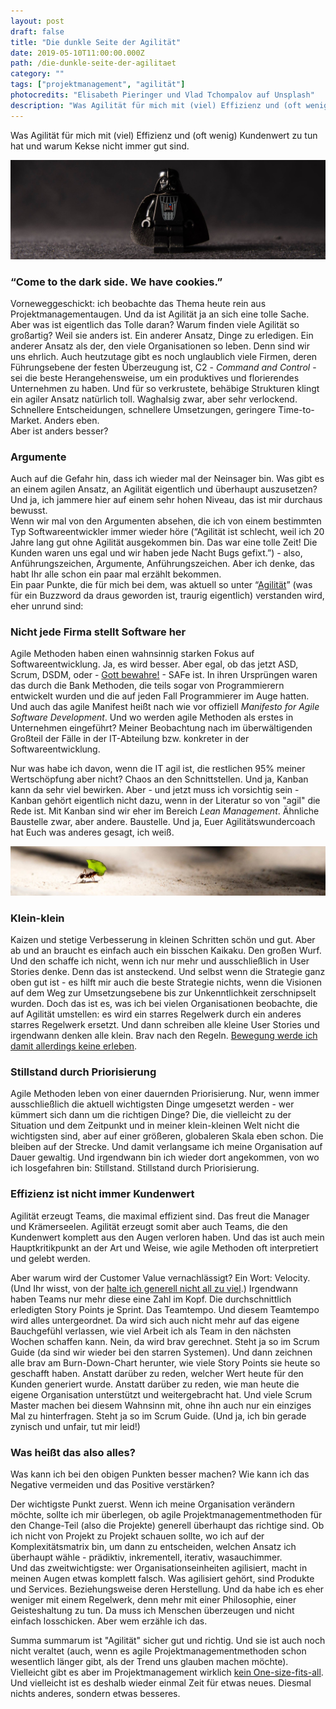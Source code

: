 ```yaml
---
layout: post
draft: false
title: "Die dunkle Seite der Agilität" 
date: 2019-05-10T11:00:00.000Z
path: /die-dunkle-seite-der-agilitaet
category: ""
tags: ["projektmanagement", "agilität"]
photocredits: "Elisabeth Pieringer und Vlad Tchompalov auf Unsplash"
description: "Was Agilität für mich mit (viel) Effizienz und (oft wenig) Kundenwert zu tun hat und warum Kekse nicht immer gut sind."
---
```


Was Agilität für mich mit (viel) Effizienz und (oft wenig) Kundenwert zu tun hat und warum Kekse nicht immer gut sind.

![Darth Vader Agilität](./die-dunkle-seite-der-agilitaet.jpg)

### “Come to the dark side. We have cookies.”

Vorneweggeschickt: ich beobachte das Thema heute rein aus Projektmanagementaugen. Und da ist Agilität ja an sich eine tolle Sache. Aber was ist eigentlich das Tolle daran? Warum finden viele Agilität so großartig? Weil sie anders ist. Ein anderer Ansatz, Dinge zu erledigen. Ein anderer Ansatz als der, den viele Organisationen so leben. Denn sind wir uns ehrlich. Auch heutzutage gibt es noch unglaublich viele Firmen, deren Führungsebene der festen Überzeugung ist, C2 - _Command and Control_ - sei die beste Herangehensweise, um ein produktives und florierendes Unternehmen zu haben. Und für so verkrustete, behäbige Strukturen klingt ein agiler Ansatz natürlich toll. Waghalsig zwar, aber sehr verlockend. Schnellere Entscheidungen, schnellere Umsetzungen, geringere Time-to-Market. Anders eben.  
Aber ist anders besser?

### Argumente

Auch auf die Gefahr hin, dass ich wieder mal der Neinsager bin. Was gibt es an einem agilen Ansatz, an Agilität eigentlich und überhaupt auszusetzen? Und ja, ich jammere hier auf einem sehr hohen Niveau, das ist mir durchaus bewusst.  
Wenn wir mal von den Argumenten absehen, die ich von einem bestimmten Typ Softwareentwickler immer wieder höre (“Agilität ist schlecht, weil ich 20 Jahre lang gut ohne Agilität ausgekommen bin. Das war eine tolle Zeit! Die Kunden waren uns egal und wir haben jede Nacht Bugs gefixt.”) - also, Anführungszeichen, Argumente, Anführungszeichen. Aber ich denke, das habt Ihr alle schon ein paar mal erzählt bekommen.  
Ein paar Punkte, die für mich bei dem, was aktuell so unter “[Agilität](/was-ist-eigentlich-agilitaet)” (was für ein Buzzword da draus geworden ist, traurig eigentlich) verstanden wird, eher unrund sind:

### Nicht jede Firma stellt Software her

Agile Methoden haben einen wahnsinnig starken Fokus auf Softwareentwicklung. Ja, es wird besser. Aber egal, ob das jetzt ASD, Scrum, DSDM, oder - [Gott bewahre!](/scaling-scrum) - SAFe ist. In ihren Ursprüngen waren das durch die Bank Methoden, die teils sogar von Programmierern entwickelt wurden und die auf jeden Fall Programmierer im Auge hatten. Und auch das agile Manifest heißt nach wie vor offiziell _Manifesto for Agile Software Development_. Und wo werden agile Methoden als erstes in Unternehmen eingeführt? Meiner Beobachtung nach im überwältigenden Großteil der Fälle in der IT-Abteilung bzw. konkreter in der Softwareentwicklung.

Nur was habe ich davon, wenn die IT agil ist, die restlichen 95% meiner Wertschöpfung aber nicht? Chaos an den Schnittstellen. Und ja, Kanban kann da sehr viel bewirken. Aber - und jetzt muss ich vorsichtig sein - Kanban gehört eigentlich nicht dazu, wenn in der Literatur so von "agil" die Rede ist. Mit Kanban sind wir eher im Bereich _Lean Management_. Ähnliche Baustelle zwar, aber andere. Baustelle. Und ja, Euer Agilitätswundercoach hat Euch was anderes gesagt, ich weiß.

![Kritik an Agilität](./klein-klein.jpg)

### Klein-klein

Kaizen und stetige Verbesserung in kleinen Schritten schön und gut. Aber ab und an braucht es einfach auch ein bisschen Kaikaku. Den großen Wurf. Und den schaffe ich nicht, wenn ich nur mehr und ausschließlich in User Stories denke. Denn das ist ansteckend. Und selbst wenn die Strategie ganz oben gut ist - es hilft mir auch die beste Strategie nichts, wenn die Visionen auf dem Weg zur Umsetzungsebene bis zur Unkenntlichkeit zerschnipselt wurden. Doch das ist es, was ich bei vielen Organisationen beobachte, die auf Agilität umstellen: es wird ein starres Regelwerk durch ein anderes starres Regelwerk ersetzt. Und dann schreiben alle kleine User Stories und irgendwann denken alle klein. Brav nach den Regeln. [Bewegung werde ich damit allerdings keine erleben](/ein-plaedoyer-fuer-die-veraenderung).

### Stillstand durch Priorisierung

Agile Methoden leben von einer dauernden Priorisierung. Nur, wenn immer ausschließlich die aktuell wichtigsten Dinge umgesetzt werden - wer kümmert sich dann um die richtigen Dinge? Die, die vielleicht zu der Situation und dem Zeitpunkt und in meiner klein-kleinen Welt nicht die wichtigsten sind, aber auf einer größeren, globaleren Skala eben schon. Die bleiben auf der Strecke. Und damit verlangsame ich meine Organisation auf Dauer gewaltig. Und irgendwann bin ich wieder dort angekommen, von wo ich losgefahren bin: Stillstand. Stillstand durch Priorisierung.

### Effizienz ist nicht immer Kundenwert

Agilität erzeugt Teams, die maximal effizient sind. Das freut die Manager und Krämerseelen. Agilität erzeugt somit aber auch Teams, die den Kundenwert komplett aus den Augen verloren haben. Und das ist auch mein Hauptkritikpunkt an der Art und Weise, wie agile Methoden oft interpretiert und gelebt werden.

Aber warum wird der Customer Value vernachlässigt? Ein Wort: Velocity. (Und Ihr wisst, von der [halte ich generell nicht all zu viel](/schaetzen-im-agilen-projektmanagement-aber-richtig).) Irgendwann haben Teams nur mehr diese eine Zahl im Kopf. Die durchschnittlich erledigten Story Points je Sprint. Das Teamtempo. Und diesem Teamtempo wird alles untergeordnet. Da wird sich auch nicht mehr auf das eigene Bauchgefühl verlassen, wie viel Arbeit ich als Team in den nächsten Wochen schaffen kann. Nein, da wird brav gerechnet. Steht ja so im Scrum Guide (da sind wir wieder bei den starren Systemen). Und dann zeichnen alle brav am Burn-Down-Chart herunter, wie viele Story Points sie heute so geschafft haben. Anstatt darüber zu reden, welcher Wert heute für den Kunden generiert wurde. Anstatt darüber zu reden, wie man heute die eigene Organisation unterstützt und weitergebracht hat. Und viele Scrum Master machen bei diesem Wahnsinn mit, ohne ihn auch nur ein einziges Mal zu hinterfragen. Steht ja so im Scrum Guide. (Und ja, ich bin gerade zynisch und unfair, tut mir leid!)

### Was heißt das also alles?

Was kann ich bei den obigen Punkten besser machen? Wie kann ich das Negative vermeiden und das Positive verstärken?

Der wichtigste Punkt zuerst. Wenn ich meine Organisation verändern möchte, sollte ich mir überlegen, ob agile Projektmanagementmethoden für den Change-Teil (also die Projekte) generell überhaupt das richtige sind. Ob ich nicht von Projekt zu Projekt schauen sollte, wo ich auf der Komplexitätsmatrix bin, um dann zu entscheiden, welchen Ansatz ich überhaupt wähle - prädiktiv, inkrementell, iterativ, wasauchimmer.  
Und das zweitwichtigste: wer Organisationseinheiten agilisiert, macht in meinen Augen etwas komplett falsch. Was agilisiert gehört, sind Produkte und Services. Beziehungsweise deren Herstellung. Und da habe ich es eher weniger mit einem Regelwerk, denn mehr mit einer Philosophie, einer Geisteshaltung zu tun. Da muss ich Menschen überzeugen und nicht einfach losschicken. Aber wem erzähle ich das.

Summa summarum ist "Agilität" sicher gut und richtig. Und sie ist auch noch nicht veraltet (auch, wenn es agile Projektmanagementmethoden schon wesentlich länger gibt, als der Trend uns glauben machen möchte). Vielleicht gibt es aber im Projektmanagement wirklich [kein One-size-fits-all](/modernes-projektmanagement). Und vielleicht ist es deshalb wieder einmal Zeit für etwas neues. Diesmal nichts anderes, sondern etwas besseres.
